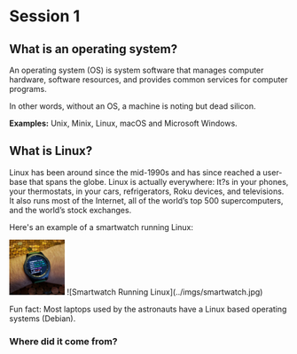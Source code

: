 # Session 1


## What is an operating system?
An operating system (OS) is system software that manages computer hardware, software resources, and provides common services for computer programs.

In other words, without an OS, a machine is noting but dead silicon.

**Examples:** Unix, Minix, Linux, macOS and Microsoft Windows.

## What is Linux?
Linux has been around since the mid-1990s and has since reached a user-base that spans the globe. Linux is actually everywhere: It?s in your phones, your thermostats, in your cars, refrigerators, Roku devices, and televisions. It also runs most of the Internet, all of the world’s top 500 supercomputers, and the world’s stock exchanges.


Here's an example of a smartwatch running Linux:

<img src="../imgs/smartwatch.jpg" width="100" height="100">
![Smartwatch Running Linux](../imgs/smartwatch.jpg)


Fun fact: Most laptops used by the astronauts have a Linux based operating systems (Debian).
### Where did it come from?

###
